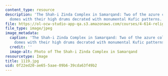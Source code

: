 ```yaml
---
content_type: resource
description: 'The Shah-i Zinda Complex in Samarqand: Two of the azure colored tiled
  domes with their high drums decrated with monumental Kufic patterns.'
file: https://ol-ocw-studio-app-qa.s3.amazonaws.com/courses/4-614-religious-architecture-and-islamic-cultures-fall-2002/0f22ed20ae655aae09b639cda63f49b2_1119.jpg
file_type: image/jpeg
image_metadata:
  caption: 'The Shah-i Zinda Complex in Samarqand: Two of the azure colored tiled
    domes with their high drums decrated with monumental Kufic patterns.'
  credit: ''
  image-alt: Photo of The Shah-i Zinda Complex in Samarqand
resourcetype: Image
title: 1119.jpg
uid: 0f22ed20-ae65-5aae-09b6-39cda63f49b2
---
```

